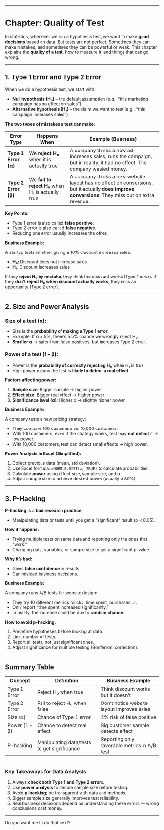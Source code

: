
---

# **Chapter: Quality of Test**

In statistics, whenever we run a hypothesis test, we want to make **good decisions** based on data. But tests are not perfect. Sometimes they can make mistakes, and sometimes they can be powerful or weak. This chapter explains the **quality of a test**, how to measure it, and things that can go wrong.

---

## **1. Type 1 Error and Type 2 Error**

When we do a hypothesis test, we start with:

* **Null hypothesis (H₀)** – the default assumption (e.g., “this marketing campaign has no effect on sales”)
* **Alternative hypothesis (H₁)** – the claim we want to test (e.g., “this campaign increases sales”)

**The two types of mistakes a test can make:**

| Error Type           | Happens When                                      | Example (Business)                                                                                                                                |
| -------------------- | ------------------------------------------------- | ------------------------------------------------------------------------------------------------------------------------------------------------- |
| **Type 1 Error (α)** | We **reject H₀** when it is actually true         | A company thinks a new ad increases sales, runs the campaign, but in reality, it had no effect. The company wasted money.                         |
| **Type 2 Error (β)** | We **fail to reject H₀** when H₁ is actually true | A company thinks a new website layout has no effect on conversions, but it actually **does improve conversions**. They miss out on extra revenue. |

**Key Points:**

* Type 1 error is also called **false positive**.
* Type 2 error is also called **false negative**.
* Reducing one error usually increases the other.

**Business Example:**

A startup tests whether giving a 10% discount increases sales.

* **H₀:** Discount does not increase sales
* **H₁:** Discount increases sales

If they **reject H₀ by mistake**, they think the discount works (Type 1 error).
If they **don’t reject H₀ when discount actually works**, they miss an opportunity (Type 2 error).

---

## **2. Size and Power Analysis**

### **Size of a test (α):**

* Size is the **probability of making a Type 1 error**.
* Example: If α = 5%, there’s a 5% chance we wrongly reject H₀.
* **Smaller α** → safer from false positives, but increases Type 2 error.

### **Power of a test (1 – β):**

* Power is the **probability of correctly rejecting H₀** when H₁ is true.
* High power means the test is **likely to detect a real effect**.

**Factors affecting power:**

1. **Sample size**: Bigger sample → higher power
2. **Effect size**: Bigger real effect → higher power
3. **Significance level (α)**: Higher α → slightly higher power

**Business Example:**

A company tests a new pricing strategy:

* They compare 100 customers vs. 10,000 customers.
* With 100 customers, even if the strategy works, test may **not detect** it → low power.
* With 10,000 customers, test can detect small effects → high power.

**Power Analysis in Excel (Simplified):**

1. Collect previous data (mean, std deviation).
2. Use Excel formula: `=NORM.S.DIST(z, TRUE)` to calculate probabilities.
3. Calculate **power** using effect size, sample size, and α.
4. Adjust sample size to achieve desired power (usually ≥ 80%).

---

## **3. P-Hacking**

**P-hacking** is a **bad research practice**:

* Manipulating data or tests until you get a “significant” result (p < 0.05).

**How it happens:**

* Trying multiple tests on same data and reporting only the ones that “work.”
* Changing data, variables, or sample size to get a significant p-value.

**Why it’s bad:**

* Gives **false confidence** in results.
* Can mislead business decisions.

**Business Example:**

A company runs A/B tests for website design:

* They try 10 different metrics (clicks, time spent, purchases…).
* Only report “time spent increased significantly.”
* In reality, the increase could be due to **random chance**.

**How to avoid p-hacking:**

1. Predefine hypotheses before looking at data.
2. Limit number of tests.
3. Report all tests, not just significant ones.
4. Adjust significance for multiple testing (Bonferroni correction).

---

## **Summary Table**

| Concept       | Definition                                  | Business Example                             |
| ------------- | ------------------------------------------- | -------------------------------------------- |
| Type 1 Error  | Reject H₀ when true                         | Think discount works but it doesn’t          |
| Type 2 Error  | Fail to reject H₀ when false                | Don’t notice website layout improves sales   |
| Size (α)      | Chance of Type 1 error                      | 5% risk of false positive                    |
| Power (1 – β) | Chance to detect real effect                | Big customer sample detects effect           |
| P-hacking     | Manipulating data/tests to get significance | Reporting only favorable metrics in A/B test |

---

### **Key Takeaways for Data Analysts**

1. Always **check both Type 1 and Type 2 errors**.
2. Use **power analysis** to decide sample size before testing.
3. Avoid **p-hacking**; be transparent with data and methods.
4. Bigger sample size generally improves test reliability.
5. Real business decisions depend on understanding these errors — wrong conclusions cost money.

---


Do you want me to do that next?
